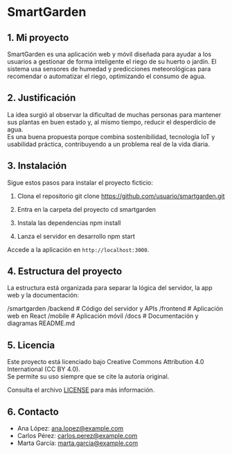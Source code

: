 # SmartGarden

## 1. Mi proyecto
SmartGarden es una aplicación web y móvil diseñada para ayudar a los usuarios a gestionar de forma inteligente el riego de su huerto o jardín. El sistema usa sensores de humedad y predicciones meteorológicas para recomendar o automatizar el riego, optimizando el consumo de agua.

## 2. Justificación
La idea surgió al observar la dificultad de muchas personas para mantener sus plantas en buen estado y, al mismo tiempo, reducir el desperdicio de agua.  
Es una buena propuesta porque combina sostenibilidad, tecnología IoT y usabilidad práctica, contribuyendo a un problema real de la vida diaria.

## 3. Instalación
Sigue estos pasos para instalar el proyecto ficticio:

1. Clona el repositorio
git clone https://github.com/usuario/smartgarden.git

2. Entra en la carpeta del proyecto
cd smartgarden

3. Instala las dependencias
npm install

4. Lanza el servidor en desarrollo
npm start

Accede a la aplicación en `http://localhost:3000`.

## 4. Estructura del proyecto
La estructura está organizada para separar la lógica del servidor, la app web y la documentación:

/smartgarden
/backend # Código del servidor y APIs
/frontend # Aplicación web en React
/mobile # Aplicación móvil
/docs # Documentación y diagramas
README.md


## 5. Licencia
Este proyecto está licenciado bajo Creative Commons Attribution 4.0 International (CC BY 4.0).  
Se permite su uso siempre que se cite la autoría original.

Consulta el archivo [LICENSE](https://creativecommons.org/licenses/by/4.0/) para más información.

## 6. Contacto
- Ana López: ana.lopez@example.com  
- Carlos Pérez: carlos.perez@example.com  
- Marta García: marta.garcia@example.com  

